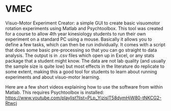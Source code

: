 # VMEC
Visuo-Motor Experiment Creator: a simple GUI to create basic visuomotor rotation experiments using Matlab and Psychtoolbox. This tool was created for a course to allow 4th year kinesiology students to run their own experiment on a standard PC using a mouse. Basically it allows you to define a few tasks, which can then be run individually. It comes with a script that does some basic pre-processing so that you can go straight to data analysis. The output is in .csv files which open up in Excel, or any stats package that a student might know. The data are not lab quality (and usually the sample size is quite low) but most effects in the literature do replicate to some extent, making this a good tool for students to learn about running experiments and about visuo-motor learning.

Here are a few short videos explaining how to use the software from within Matlab. This requires Psychtoolbox is installed:
https://www.youtube.com/playlist?list=PLp_YjzislT58dymHjW80-tNKCG2-Rtwcj

